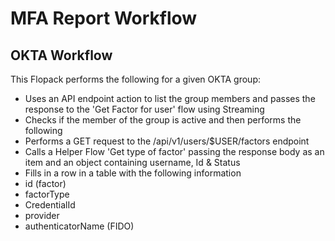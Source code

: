 # MFA Report Workflow

## OKTA Workflow

This Flopack performs the following for a given OKTA group:


- Uses an API endpoint action to list the group members and passes the response to the 'Get Factor for user' flow using Streaming
- Checks if the member of the group is active and then performs the following
- Performs a GET request to the /api/v1/users/$USER/factors endpoint
 - Calls a Helper Flow 'Get type of factor' passing the response body as an item and an object containing username, Id & Status
 - Fills in a row in a table with the following information
 - id (factor)
 - factorType
 - CredentialId
 - provider
 - authenticatorName (FIDO)